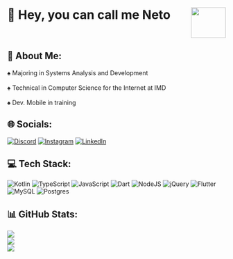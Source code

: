 # 🦆 Hey, you can call me Neto <img src="https://media.giphy.com/media/ZEKmyazbeRUu848WeA/giphy.gif" align="right" width="80" height="70" />
<br>

## 💫 About Me:
♠️ Majoring in Systems Analysis and Development<br><br>♠️  Technical in Computer Science for the Internet at IMD<br><br>♠️ Dev. Mobile in training


## 🌐 Socials:
[![Discord](https://img.shields.io/badge/Discord-%237289DA.svg?logo=discord&logoColor=white)](htttps://discord.gg/𝓝𝓮𝓽𝓸#2527) [![Instagram](https://img.shields.io/badge/Instagram-%23E4405F.svg?logo=Instagram&logoColor=white)](https://instagram.com/_eu.neto) [![LinkedIn](https://img.shields.io/badge/LinkedIn-%230077B5.svg?logo=linkedin&logoColor=white)](https://linkedin.com/in/euclides-neto-b467ab19b/) 

## 💻 Tech Stack:
![Kotlin](https://img.shields.io/badge/kotlin-%230095D5.svg?style=for-the-badge&logo=kotlin&logoColor=white) ![TypeScript](https://img.shields.io/badge/typescript-%23007ACC.svg?style=for-the-badge&logo=typescript&logoColor=white) ![JavaScript](https://img.shields.io/badge/javascript-%23323330.svg?style=for-the-badge&logo=javascript&logoColor=%23F7DF1E) ![Dart](https://img.shields.io/badge/dart-%230175C2.svg?style=for-the-badge&logo=dart&logoColor=white) ![NodeJS](https://img.shields.io/badge/node.js-6DA55F?style=for-the-badge&logo=node.js&logoColor=white) ![jQuery](https://img.shields.io/badge/jquery-%230769AD.svg?style=for-the-badge&logo=jquery&logoColor=white) ![Flutter](https://img.shields.io/badge/Flutter-%2302569B.svg?style=for-the-badge&logo=Flutter&logoColor=white) ![MySQL](https://img.shields.io/badge/mysql-%2300f.svg?style=for-the-badge&logo=mysql&logoColor=white) ![Postgres](https://img.shields.io/badge/postgres-%23316192.svg?style=for-the-badge&logo=postgresql&logoColor=white)
## 📊 GitHub Stats:
![](https://github-readme-stats.vercel.app/api?username=EuNetu&theme=dark&hide_border=true&include_all_commits=false&count_private=true)<br/>
![](https://github-readme-streak-stats.herokuapp.com/?user=EuNetu&theme=dark&hide_border=true)<br/>
![](https://github-readme-stats.vercel.app/api/top-langs/?username=EuNetu&theme=dark&hide_border=true&include_all_commits=false&count_private=true&layout=compact)


